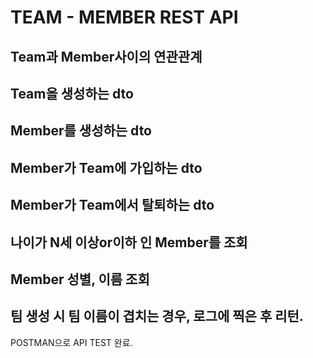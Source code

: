 # TEAM - MEMBER REST API 

## Team과 Member사이의 연관관계 

## Team을 생성하는 dto
## Member를 생성하는 dto

## Member가 Team에 가입하는 dto 
## Member가 Team에서 탈퇴하는 dto

## 나이가 N세 이상or이하 인 Member를 조회
## Member 성별, 이름 조회

## 팀 생성 시 팀 이름이 겹치는 경우, 로그에 찍은 후 리턴. 

POSTMAN으로 API TEST 완료. 
